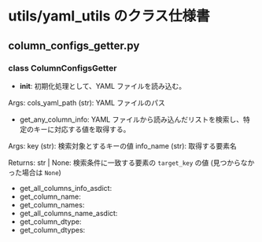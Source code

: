 # utils/yaml_utils のクラス仕様書

## column_configs_getter.py

### class ColumnConfigsGetter
- __init__: 初期化処理として、YAML ファイルを読み込む。

Args:
    cols_yaml_path (str): YAML ファイルのパス
- get_any_column_info: YAML ファイルから読み込んだリストを検索し、特定のキーに対応する値を取得する。

Args:
    key (str): 検索対象とするキーの値
    info_name (str): 取得する要素名

Returns:
    str | None: 検索条件に一致する要素の `target_key` の値 (見つからなかった場合は `None`)
- get_all_columns_info_asdict: 
- get_column_name: 
- get_column_names: 
- get_all_columns_name_asdict: 
- get_column_dtype: 
- get_column_dtypes: 

